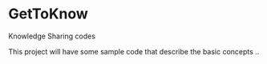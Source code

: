 # GetToKnow
Knowledge Sharing codes 

This project will have some sample code that describe the basic concepts ..
